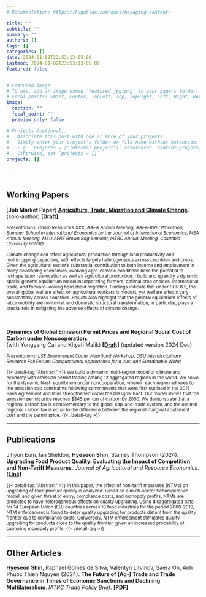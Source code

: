 ```yaml
---
# Documentation: https://hugoblox.com/docs/managing-content/

title: ""
subtitle: ""
summary: ""
authors: []
tags: []
categories: []
date: 2024-01-02T23:53:13-05:00
lastmod: 2024-01-02T23:53:13-05:00
featured: false


# Featured image
# To use, add an image named `featured.jpg/png` to your page's folder.
# Focal points: Smart, Center, TopLeft, Top, TopRight, Left, Right, BottomLeft, Bottom, BottomRight.
image:
  caption: ""
  focal_point: ""
  preview_only: false

# Projects (optional).
#   Associate this post with one or more of your projects.
#   Simply enter your project's folder or file name without extension.
#   E.g. `projects = ["internal-project"]` references `content/project/deep-learning/index.md`.
#   Otherwise, set `projects = []`.
projects: []


---
```



## Working Papers

[**Job Market Paper**] **[Agriculture, Trade, Migration and Climate Change](/uploads/JMP_HyeseonShin.pdf).** (solo-author) **[[Draft]](/uploads/JMP_HyeseonShin.pdf)** 

<small>*Presentations: Camp Resources XXX, AAEA Annual Meeting, AAEA-KREI Workshop, Summer School in International Economics by the Journal of International Economics, MEA Annual Meeting, MSU AFRE Brown Bag Seminar, IATRC Annual Meeting, Columbia University IPWSD*</small> 

<small>Climate change can affect agricultural production through land productivity and multicropping capacities, with effects largely heterogeneous across countries and crops. Given the agricultural sector’s substantial contribution to both income and employment in many developing economies, evolving agro-climatic conditions have the potential to reshape labor reallocation as well as agricultural production. I build and quantify a dynamic spatial general equilibrium model incorporating farmers’ optimal crop choices, international trade, and forward-looking household migration. Findings indicate that under RCP 8.5, the overall global welfare effect on agricultural workers is modest, yet welfare effects vary substantially across countries. Results also highlight that the general equilibrium effects of labor mobility are nontrivial, and domestic structural transformation, in particular, plays a crucial role in mitigating the adverse effects of climate change.</small> 

<!-- <span style="font-size: smaller;">
{{< detail-tag "Abstract" >}}
Climate change can affect agricultural production through land productivity and multicropping capacities, with effects largely heterogeneous across countries and crops. Given the agricultural sector’s substantial contribution to both income and employment in many developing economies, evolving agro-climatic conditions have the potential to reshape labor reallocation as well as agricultural production. I build and quantify a dynamic spatial general equilibrium model incorporating farmers’ optimal crop choices, international trade, and forward-looking household migration. Findings indicate that under RCP 8.5, the overall global welfare effect on agricultural workers is modest, yet welfare effects vary substantially across countries. Results also highlight that the general equilibrium effects of labor mobility are nontrivial, and domestic structural transformation, in particular, plays a crucial role in mitigating the adverse effects of climate change.
{{< /detail-tag >}}
</span> -->

<br>

**Dynamics of Global Emission Permit Prices and Regional Social Cost of Carbon under Noncooperation**. <br> (with Yongyang Cai and Khyati Malik) **[[Draft]](/uploads/CaiMalikShin_20241229.pdf)**  (updated version 2024 Dec)

<small>*Presentations: LSE Environment Camp, Heartland Workshop, OSU Interdisciplinary Research Fall Forum: Computational Approaches for a Just and Sustainable World*</small>

<!-- ![Description of the figure](/myfigures/cai_et_al_2024_fig.png) -->


<span style="font-size: smaller;">
{{< detail-tag "Abstract" >}}
We build a dynamic multi-region model of climate and economy with emission permit trading among 12 aggregated regions in the world. We solve for the dynamic Nash equilibrium under noncooperation, wherein each region adheres to the emission cap constraints following commitments that were first outlined in the 2015 Paris Agreement and later strengthened under the Glasgow Pact. Our model shows that the emission permit price reaches $845 per ton of carbon by 2050. We demonstrate that a regional carbon tax is complementary to the global cap-and-trade system, and the optimal regional carbon tax is equal to the difference between the regional marginal abatement cost and the permit price.
{{< /detail-tag >}}
</span>
<br>

<hr>

## Publications
 Jihyun Eum, Ian Sheldon, **Hyeseon Shin**, Stanley Thompson (2024). **Upgrading Food Product Quality: Evaluating the Impact of Competition and Non-Tariff Measures**. _Journal of Agricultural and Resource Economics_. **[[Link]](https://jareonline.org/articles/upgrading-food-product-quality-evaluating-the-impact-of-competition-and-non-tariff-measures/)**

<span style="font-size: smaller;">
{{< detail-tag "Abstract" >}}
In this paper, the effect of non-tariff measures (NTMs) on upgrading of food product quality is analyzed. Based on a multi-sector Schumpeterian model, and given threat of entry, compliance costs, and monopoly profits, NTMs are predicted to have heterogeneous effects on quality upgrading. Using disaggregated data for 14 European Union (EU) countries across 18 food industries for the period 2008-2019, NTM enforcement is found to deter quality upgrading for products distant from the quality frontier due to compliance costs. Conversely, NTM enforcement stimulates quality upgrading for products close to the quality frontier, given an increased probability of capturing monopoly profits.
{{< /detail-tag >}}
</span>
<br>



<hr>

## Other Articles
**Hyeseon Shin**, Raphael Gomes de Silva, Valentyn Litvinov, Saera Oh, Anh Phuoc Thien Nguyen (2024). **The Future of (Ag-) Trade and Trade Governance in Times of Economic Sanctions and Declining Multilateralism**. _IATRC Trade Policy Brief_. **[[PDF]](/uploads/article_Shin_et_al_2024.pdf)**


<br>
